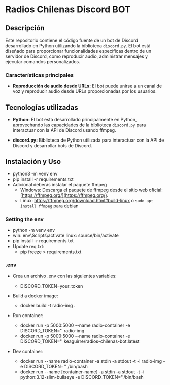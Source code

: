 # Radios Chilenas Discord BOT

## Descripción

Este repositorio contiene el código fuente de un bot de Discord desarrollado en Python utilizando la biblioteca `discord.py`. El bot está diseñado para proporcionar funcionalidades específicas dentro de un servidor de Discord, como reproducir audio, administrar mensajes y ejecutar comandos personalizados.

### Características principales

- **Reproducción de audio desde URLs:** El bot puede unirse a un canal de voz y reproducir audio desde URLs proporcionadas por los usuarios.

## Tecnologías utilizadas

- **Python:** El bot está desarrollado principalmente en Python, aprovechando las capacidades de la biblioteca `discord.py` para interactuar con la API de Discord usando ffmpeg.

- **discord.py:** Biblioteca de Python utilizada para interactuar con la API de Discord y desarrollar bots de Discord.

## Instalación y Uso
- python3 -m venv env
- pip install -r requirements.txt
- Adicional deberás instalar el paquete ffmpeg
    - Windows: Descarga el paquete de ffmpeg desde el sitio web oficial: [https://ffmpeg.org/](https://ffmpeg.org/).
    - Linux: https://ffmpeg.org/download.html#build-linux o <code>sudo apt install ffmpeg</code> para debian

### Setting the env
- python -m venv env
- win: env\Scripts\activate linux: source/bin/activate
- pip install -r requirements.txt
- Update req.txt:
    - pip freeze > requirements.txt

### .env
- Crea un archivo .env con las siguientes variables:
    - DISCORD_TOKEN=your_token

- Build a docker image:
    - docker build -t radio-img .
    
- Run container:
    - docker run -p 5000:5000 --name radio-container -e DISCORD_TOKEN='' radio-img
    - docker run -p 5000:5000 --name radio-container -e DISCORD_TOKEN='' keaguirre/radios-chilenas-bot:latest

- Dev container:
    - docker run --name radio-container -a stdin -a stdout -t -i radio-img -e DISCORD_TOKEN='' /bin/bash
    - docker run --name [container-name] -a stdin -a stdout -t -i python:3.12-slim-bullseye -e DISCORD_TOKEN=''/bin/bash